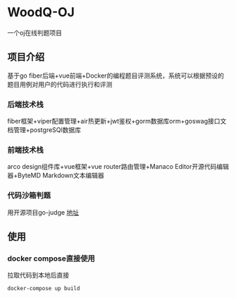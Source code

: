 # WoodQ-OJ
一个oj在线判题项目
## 项目介绍
基于go fiber后端+vue前端+Docker的编程题目评测系统，系统可以根据预设的题目用例对用户的代码进行执行和评测

### 后端技术栈
fiber框架+viper配置管理+air热更新+jwt鉴权+gorm数据库orm+goswag接口文档管理+postgreSQl数据库

### 前端技术栈
arco design组件库+vue框架+vue router路由管理+Manaco Editor开源代码编辑器+ByteMD Markdown文本编辑器

### 代码沙箱判题
用开源项目go-judge [地址](<https://github.com/criyle/go-judge>)

## 使用
### docker compose直接使用
拉取代码到本地后直接
```
docker-compose up build
```
